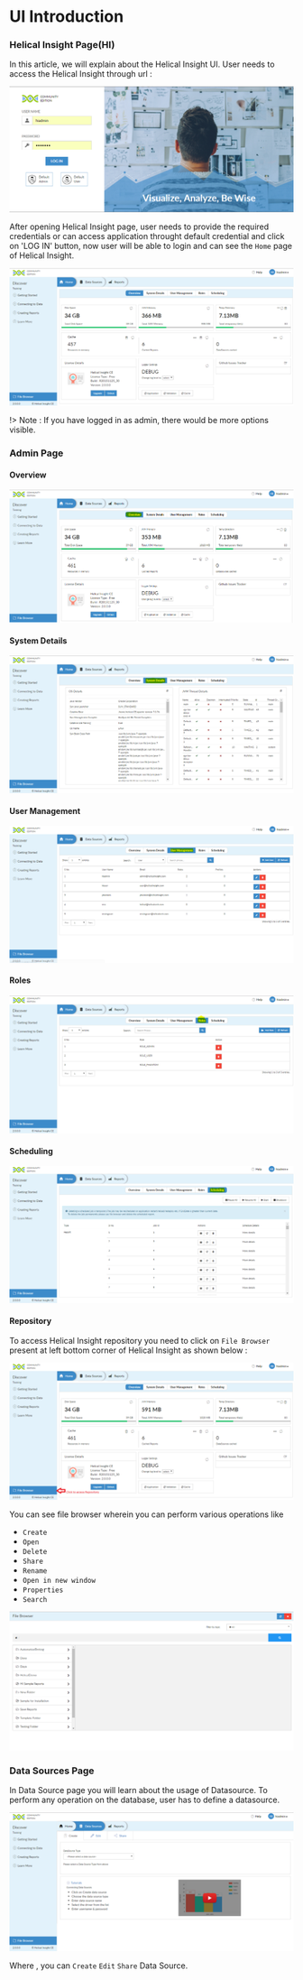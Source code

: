 # UI Introduction

### Helical Insight Page(HI)

In this article, we will explain about the Helical Insight UI. User needs to access the Helical Insight through url :

![ui1](_media/UI/ui1.png)

After opening Helical Insight page, user needs to provide the required credentials or can access application throught default credential and click on 'LOG IN' button, now user will be able to login and can see the `Home` page of Helical Insight. 

![ui2](_media/UI/ui2.png)

!> Note : If you  have logged in as admin, there would be more options visible.


### Admin Page

#### Overview

![ui4](_media/UI/ui4.png)

#### System Details

![ui5](_media/UI/ui5.png)

#### User Management

![ui6](_media/UI/ui6.png)

#### Roles

![ui7](_media/UI/ui7.png)

#### Scheduling

![ui8](_media/UI/ui8.png)

#### Repository

To access Helical Insight repository you need to click on `File Browser` present at left bottom corner of Helical Insight as shown below :

![ui9](_media/UI/ui9.png)

You can see file browser wherein you can perform various operations like 
* `Create` 
* `Open`
* `Delete`
* `Share`
* `Rename`
* `Open in new window`
* `Properties`
* `Search`

![ui10](_media/UI/ui10.png)


### Data Sources Page

In Data Source page you will learn about the usage of Datasource. To perform any operation on the database, user has to define a datasource.


![ui3](_media/UI/ui3.png)

Where , you can `Create` `Edit` `Share` Data Source.


